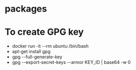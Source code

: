# packages

# To create GPG key

+	docker run -it --rm ubuntu /bin/bash
+	apt-get install gpg
+	gpg --full-generate-key
+	gpg --export-secret-keys --armor KEY_ID | base64 -w 0
